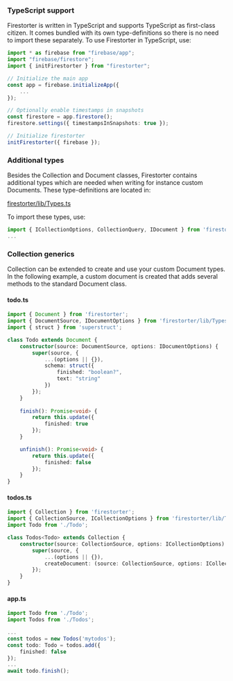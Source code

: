 ### TypeScript support

Firestorter is written in TypeScript and supports TypeScript as first-class citizen.
It comes bundled with its own type-definitions so there is no need to import these separately.
To use Firestorter in TypeScript, use:

```ts
import * as firebase from "firebase/app";
import "firebase/firestore";
import { initFirestorter } from "firestorter";

// Initialize the main app
const app = firebase.initializeApp({
	...
});

// Optionally enable timestamps in snapshots
const firestore = app.firestore();
firestore.settings({ timestampsInSnapshots: true });

// Initialize firestorter
initFirestorter({ firebase });
```


### Additional types

Besides the Collection and Document classes, Firestorter contains additional types
which are needed when writing for instance custom Documents. These type-definitions
are located in:

[firestorter/lib/Types.ts](../src/Types.ts)

To import these types, use:

```ts
import { ICollectionOptions, CollectionQuery, IDocument } from 'firestorter/lib/Types';
...
```

### Collection generics

Collection can be extended to create and use your custom Document types.
In the following example, a custom document is created that adds several methods
to the standard Document class.

#### todo.ts

```ts
import { Document } from 'firestorter';
import { DocumentSource, IDocumentOptions } from 'firestorter/lib/Types';
import { struct } from 'superstruct';

class Todo extends Document {
	constructor(source: DocumentSource, options: IDocumentOptions) {
		super(source, {
			...(options || {}),
			schema: struct({
				finished: "boolean?",
				text: "string"
			})
		});
    }
    
    finish(): Promise<void> {
        return this.update({
            finished: true
        });
    }

    unfinish(): Promise<void> {
        return this.update({
            finished: false
        });
    }
}
```

#### todos.ts

```ts
import { Collection } from 'firestorter';
import { CollectionSource, ICollectionOptions } from 'firestorter/lib/Types';
import Todo from './Todo';

class Todos<Todo> extends Collection {
    constructor(source: CollectionSource, options: ICollectionOptions) {
        super(source, {
			...(options || {}),
			createDocument: (source: CollectionSource, options: ICollectionOptions) => new Todo(source, options)
		});
    }
}
```

#### app.ts

```ts
import Todo from './Todo';
import Todos from './Todos';

...
const todos = new Todos('mytodos');
const todo: Todo = todos.add({
    finished: false
});
...
await todo.finish();
```
